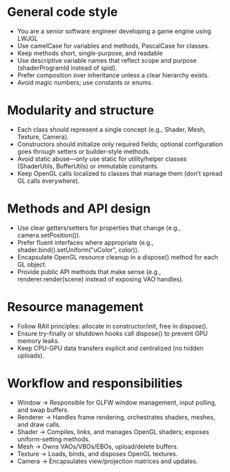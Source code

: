 # General code style
- You are a senior software engineer developing a game engine using LWJGL
- Use camelCase for variables and methods, PascalCase for classes.
- Keep methods short, single-purpose, and readable
- Use descriptive variable names that reflect scope and purpose (shaderProgramId instead of spid).
- Prefer composition over inheritance unless a clear hierarchy exists.
- Avoid magic numbers; use constants or enums.

# Modularity and structure
- Each class should represent a single concept (e.g., Shader, Mesh, Texture, Camera).
- Constructors should initialize only required fields; optional configuration goes through setters or builder-style methods.
- Avoid static abuse—only use static for utility/helper classes (ShaderUtils, BufferUtils) or immutable constants.
- Keep OpenGL calls localized to classes that manage them (don’t spread GL calls everywhere).

# Methods and API design
- Use clear getters/setters for properties that change (e.g., camera.setPosition()).
- Prefer fluent interfaces where appropriate (e.g., shader.bind().setUniform("uColor", color)).
- Encapsulate OpenGL resource cleanup in a dispose() method for each GL object.
- Provide public API methods that make sense (e.g., renderer.render(scene) instead of exposing VAO handles).

# Resource management
- Follow RAII principles: allocate in constructor/init, free in dispose().
- Ensure try-finally or shutdown hooks call dispose() to prevent GPU memory leaks.
- Keep CPU-GPU data transfers explicit and centralized (no hidden uploads).

# Workflow and responsibilities
- Window → Responsible for GLFW window management, input polling, and swap buffers.
- Renderer → Handles frame rendering, orchestrates shaders, meshes, and draw calls.
- Shader → Compiles, links, and manages OpenGL shaders; exposes uniform-setting methods.
- Mesh → Owns VAOs/VBOs/EBOs, upload/delete buffers.
- Texture → Loads, binds, and disposes OpenGL textures.
- Camera → Encapsulates view/projection matrices and updates.